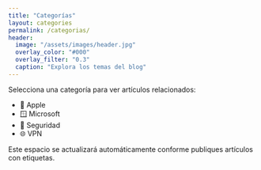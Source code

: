 ```yaml
---
title: "Categorías"
layout: categories
permalink: /categorias/
header:
  image: "/assets/images/header.jpg"
  overlay_color: "#000"
  overlay_filter: "0.3"
  caption: "Explora los temas del blog"
---
```


Selecciona una categoría para ver artículos relacionados:

- 🍎 Apple
- 🪟 Microsoft
- 🔐 Seguridad
- 🌐 VPN

Este espacio se actualizará automáticamente conforme publiques artículos con etiquetas.